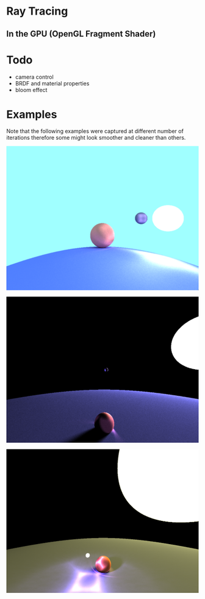 # Ray Tracing
## In the GPU (OpenGL Fragment Shader)

# Todo
- camera control
- BRDF and material properties
- bloom effect

# Examples
Note that the following examples were captured at different number of iterations therefore some might look smoother and cleaner than others.

![example 1](README_res/example1.png)

![example 2](README_res/example2.png)

![example 3](README_res/example3.png)
